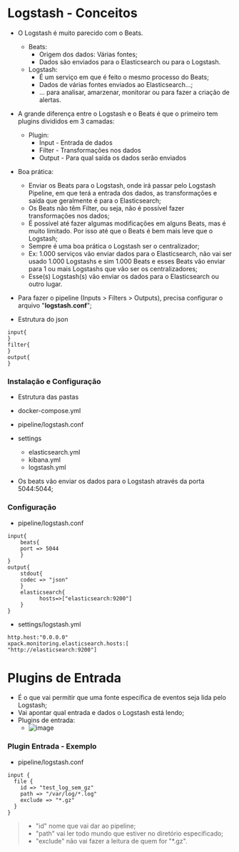 # Logstash - Conceitos

- O Logstash é muito parecido com o Beats.
  - Beats:
    - Origem dos dados: Várias fontes;
    - Dados são enviados para o Elasticsearch ou para o Logstash.
  - Logstash:
    - É um serviço em que é feito o mesmo processo do Beats;
    - Dados de várias fontes enviados ao Elasticsearch...;
    - ... para analisar, amarzenar, monitorar ou para fazer a criação de alertas.
- A grande diferença entre o Logstash e o Beats é que o primeiro tem plugins divididos em 3 camadas:
  - Plugin:
    - Input - Entrada de dados
    - Filter - Transformações nos dados
    - Output - Para qual saída os dados serão enviados

- Boa prática:
  - Enviar os Beats para o Logstash, onde irá passar pelo Logstash Pipeline, em que terá a entrada dos dados, as transformações e saída que geralmente é para o Elasticsearch;
  - Os Beats não têm Filter, ou seja, não é possível fazer transformações nos dados;
  - É possível até fazer algumas modificações em alguns Beats, mas é muito limitado. Por isso até que o Beats é bem mais leve que o Logstash;
  - Sempre é uma boa prática o Logstash ser o centralizador;
  - Ex: 1.000 serviços vão enviar dados para o Elasticsearch, não vai ser usado 1.000 Logstashs e sim 1.000 Beats e esses Beats vão enviar para 1 ou mais Logstashs que vão ser os centralizadores;
  - Esse(s) Logstash(s) vão enviar os dados para o Elasticsearch ou outro lugar.

- Para fazer o pipeline (Inputs > Filters > Outputs), precisa configurar o arquivo "**logstash.conf**";
 
- Estrutura do json
```
input{
}
filter{
}
output{
}
```

### Instalação e Configuração

- Estrutura das pastas
- docker-compose.yml
- pipeline/logstash.conf
- settings
  - elasticsearch.yml
  - kibana.yml
  - logstash.yml
 
- Os beats vão enviar os dados para o Logstash através da porta 5044:5044;

### Configuração

- pipeline/logstash.conf
```
input{
    beats{
    port => 5044
    }
}
output{
    stdout{
    codec => "json"
    }
    elasticsearch{
          hosts=>["elasticsearch:9200"]
    }
}
```

- settings/logstash.yml

```
http.host:"0.0.0.0"
xpack.monitoring.elasticsearch.hosts:[
"http://elasticsearch:9200"]
```
# Plugins de Entrada

- É o que vai permitir que uma fonte específica de eventos seja lida pelo Logstash;
- Vai apontar qual entrada e dados o Logstash está lendo;
- Plugins de entrada:
  - ![image](https://github.com/Marinaafc/anotacoes-estudo/assets/107056644/eca40ed3-8c8b-4618-baf2-b22ebd4e5faf)

### Plugin Entrada - Exemplo
- pipeline/logstash.conf

```
input {
  file {
    id => "test_log_sem_gz"
    path => "/var/log/*.log"
    exclude => "*.gz"
  }
}
```
> - "id" nome que vai dar ao pipeline;
> - "path" vai ler todo mundo que estiver no diretório especificado;
> - "exclude" não vai fazer a leitura de quem for "*.gz".
